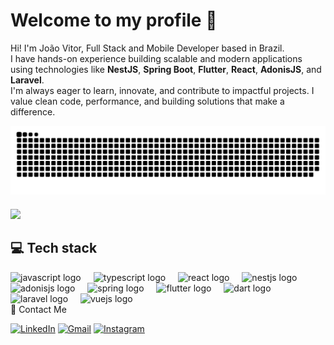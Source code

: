 # Welcome to my profile 👋

Hi! I'm João Vitor, Full Stack and Mobile Developer based in Brazil.  
I have hands-on experience building scalable and modern applications using technologies like **NestJS**, **Spring Boot**, **Flutter**, **React**, **AdonisJS**, and **Laravel**.  
I'm always eager to learn, innovate, and contribute to impactful projects. I value clean code, performance, and building solutions that make a difference.

<!-- ![snake gif](https://github.com/joaovfe/joaovfe/blob/output/github-contribution-grid-snake.gif) -->

<picture>
  <source media="(prefers-color-scheme: dark)" srcset="https://raw.githubusercontent.com/joaovfe/joaovfe/output/github-snake-dark.svg" />
  <source media="(prefers-color-scheme: light)" srcset="https://raw.githubusercontent.com/joaovfe/joaovfe/output/github-snake.svg" />
  <img alt="github-snake" src="https://raw.githubusercontent.com/joaovfe/joaovfe/output/github-snake.svg" />
</picture>

<div align="left" style="margin-top: 20px;">
  <img src="https://visitor-badge.laobi.icu/badge?page_id=joaovfe.joaovfe&" />
</div>


## 💻 Tech stack
<div align="left">
  <img src="https://img.shields.io/badge/JavaScript-F7DF1E?logo=javascript&logoColor=black&style=for-the-badge" height="40" alt="javascript logo"  />
  <img width="12" />
  <img src="https://img.shields.io/badge/TypeScript-3178C6?logo=typescript&logoColor=white&style=for-the-badge" height="40" alt="typescript logo"  />
  <img width="12" />
  <img src="https://img.shields.io/badge/React-61DAFB?logo=react&logoColor=black&style=for-the-badge" height="40" alt="react logo"  />
  <img width="12" />
  <img src="https://img.shields.io/badge/NestJS-E0234E?logo=nestjs&logoColor=white&style=for-the-badge" height="40" alt="nestjs logo"  />
  <img width="12" />
  <img src="https://img.shields.io/badge/AdonisJS-5A45FF?logo=adonisjs&logoColor=white&style=for-the-badge" height="40" alt="adonisjs logo"  />
  <img width="12" />
  <img src="https://img.shields.io/badge/Spring-6DB33F?logo=spring&logoColor=black&style=for-the-badge" height="40" alt="spring logo"  />
  <img width="12" />
  <img src="https://img.shields.io/badge/Flutter-02569B?logo=flutter&logoColor=white&style=for-the-badge" height="40" alt="flutter logo"  />
  <img width="12" />
  <img src="https://img.shields.io/badge/Dart-0175C2?logo=dart&logoColor=white&style=for-the-badge" height="40" alt="dart logo"  />
  <img width="12" />
  <img src="https://img.shields.io/badge/Laravel-FF2D20?logo=laravel&logoColor=white&style=for-the-badge" height="40" alt="laravel logo"  />
  <img width="12" />
  <img src="https://img.shields.io/badge/Vue.js-4FC08D?logo=vuedotjs&logoColor=black&style=for-the-badge" height="40" alt="vuejs logo"  />
</div

## 📩 Contact Me  
[![LinkedIn](https://img.shields.io/badge/LinkedIn-0077B5?style=for-the-badge&logo=linkedin&logoColor=white)](https://www.linkedin.com/in/jo%C3%A3o-vitor-figueiredo-espindola-3605102a4/) 
[![Gmail](https://img.shields.io/badge/Gmail-D14836?style=for-the-badge&logo=gmail&logoColor=white)](mailto:joaovitorfespindola@gmail.com) 
[![Instagram](https://img.shields.io/badge/Instagram-E4405F?style=for-the-badge&logo=instagram&logoColor=white)](https://instagram.com/joaovfe) 
